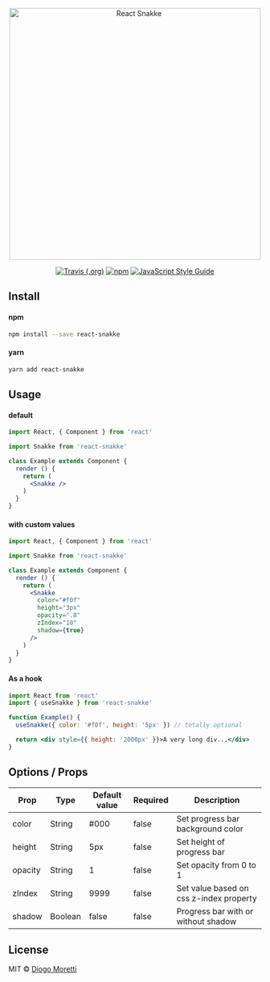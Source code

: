 <p align="center">
  <img src="./logo.png" alt="React Snakke" width="500">
</p>

<p align="center">
  <a href="https://travis-ci.org/diogomoretti/react-snakke/builds"><img alt="Travis (.org)" src="https://img.shields.io/travis/diogomoretti/react-snakke.svg?style=for-the-badge"></a> <a href="https://www.npmjs.com/package/react-snakke"><img alt="npm" src="https://img.shields.io/npm/v/react-snakke.svg?style=for-the-badge"></a> <a href="https://standardjs.com"><img src="https://img.shields.io/badge/code_style-standard-brightgreen.svg?style=for-the-badge" alt="JavaScript Style Guide" /></a>
</p>

## Install

#### npm
```bash
npm install --save react-snakke
```

#### yarn
```bash
yarn add react-snakke
```

## Usage

#### default

```jsx
import React, { Component } from 'react'

import Snakke from 'react-snakke'

class Example extends Component {
  render () {
    return (
      <Snakke />
    )
  }
}
```

#### with custom values

```jsx
import React, { Component } from 'react'

import Snakke from 'react-snakke'

class Example extends Component {
  render () {
    return (
      <Snakke
        color="#f0f"
        height="3px"
        opacity=".8"
        zIndex="10"
        shadow={true}
      />
    )
  }
}
```

#### As a hook

```jsx
import React from 'react'
import { useSnakke } from 'react-snakke'

function Example() {
  useSnakke({ color: '#f0f', height: '5px' }) // totally optional

  return <div style={{ height: '2000px' }}>A very long div...</div>
}
```

## Options / Props

| Prop    | Type    | Default value | Required | Description                             |
| ------- | ------- | ------------- | -------- | --------------------------------------- |
| color   | String  | #000          | false    | Set progress bar background color       |
| height  | String  | 5px           | false    | Set height of progress bar              |
| opacity | String  | 1             | false    | Set opacity from 0 to 1                 |
| zIndex  | String  | 9999          | false    | Set value based on css z-index property |
| shadow  | Boolean | false         | false    | Progress bar with or without shadow     |

## License

MIT © [Diogo Moretti](https://github.com/diogomoretti)
